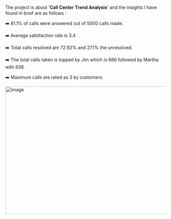 
The project is about '𝐂𝐚𝐥𝐥 𝐂𝐞𝐧𝐭𝐞𝐫 𝐓𝐫𝐞𝐧𝐝 𝐀𝐧𝐚𝐥𝐲𝐬𝐢𝐬' and the insights I have found in brief are as follows :

➡️ 81.1% of calls were answered out of 5000 calls made.

➡️ Average satisfaction rate is 3.4

➡️ Total calls resolved are 72.92% and 27.1% the unresolved.

➡️ The total calls taken is topped by Jim which is 666 followed by Martha with 638.

➡️ Maximum calls are rated as 3 by customers.

<img src = "https://ibb.co/PDcNb5j" alt ="image" width = "600" height = "400">


